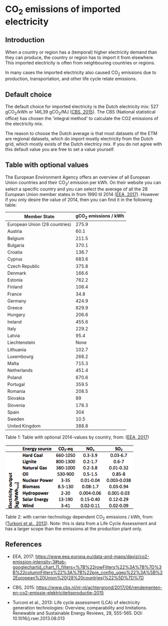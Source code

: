 # **CO<sub>2</sub> emissions of imported electricity**

## **Introduction**
When a country or region has a (temporal) higher electricity demand than they can produce, the country or region has to import it from elsewhere. This imported electricity is often from neighbouring countries or regions. 

In many cases the imported electricity also caused CO<sub>2</sub> emissions due to production, transportation, and other life cycle relate emissions. 


## **Default choice**

The default choice for imported electricity is the Dutch electricity mix: 527 gCO<sub>2</sub>/kWh or 146,39 gCO<sub>2</sub>/MJ (<a href="#ref">CBS, 2015</a>). The CBS (National statistical office) has chosen the 'integral method' to calculate the CO2 emissions of the electricity mix. 

The reason to choose the Dutch average is that most datasets of the ETM are regional datasets, which do import mostly electricity from the Dutch grid, which mostly exists of the Dutch electricy mix. If you do not agree with this default value you are free to set a value yourself.


## **Table with optional values**


The European Environment Agency offers an overview of all European Union countries and their CO<sub>2</sub>/ emission per kWh. On their website you can select a specific country and you can select the average of all the 28 European Union member states in from 1990 til 2014 (<a href="#ref">EEA, 2017</a>). However if you only desire the value of 2014, then you can find it in the following table:


Member State		| gCO<sub>2</sub> emissions / kWh
------------- | -------------
European Union (28 countries)| 275.9 
Austria			| 60.1
Belgium			| 211.5
Bulgaria			| 370.1
Croatia			| 136.7
Cyprus				| 683.6
Czech Republic	| 375.8
Denmark			| 	166.6
Estonia			| 762.2
Finland			| 106.4
France				| 34.8
Germany			| 	424.9
Greece				| 829.9
Hungary			| 206.6
Ireland			| 455.6
Italy				| 229.2
Latvia				| 95.4
Liechtenstein		| 	None
Lithuania			| 102.7
Luxembourg		| 268.2
Malta				| 715.3
Netherlands		| 451.4
Poland				| 670.6
Portugal			| 359.5
Romania			| 208.5
Slovakia			| 89
Slovenia			| 178.3
Spain				| 304
Sweden				| 10.5
United Kingdom	| 388.8


Table 1: Table with optional 2014-values by country, from: (<a href="#ref">EEA, 2017</a>)

<p>

![](../images/20180111_carrier-technology_co2_emissions.png)



<p>
  
Table 2: with carrier-technology dependent CO<sub>2</sub> emissions / kWh, from: (<a href="#ref">Turkoni et al., 2013</a>). Note: this is data from a Life Cycle Assessment and has a larger scope than the emissions at the production plant only. 

<a name="ref"></a>
References
----------
- EEA, 2017: https://www.eea.europa.eu/data-and-maps/daviz/co2-emission-intensity-3#tab-googlechartid_chart_11_filters=%7B%22rowFilters%22%3A%7B%7D%3B%22columnFilters%22%3A%7B%22pre_config_ugeo%22%3A%5B%22European%20Union%20(28%20countries)%22%5D%7D%7D 

- CBS, 2015: https://www.cbs.nl/nl-nl/achtergrond/2017/06/rendementen-en-co2-emissie-elektriciteitsproductie-2015

- Turconi et al., 2013: Life cycle assessment (LCA) of electricity generation
technologies: Overview, comparability and limitations. Renewable and Sustainable Energy Reviews, 28, 555-565. DOI: 10.1016/j.rser.2013.08.013
